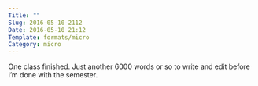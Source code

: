 ```yaml
---
Title: ""
Slug: 2016-05-10-2112
Date: 2016-05-10 21:12
Template: formats/micro
Category: micro
---
```


One class finished. Just another 6000 words or so to write and edit before I’m done with the semester.
